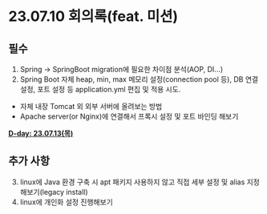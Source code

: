 # 23.07.10 회의록(feat. 미션)
## 필수
1. Spring -> SpringBoot migration에 필요한 차이점 분석(AOP, DI...)
2. Spring Boot 자체 heap, min, max 메모리 설정(connection pool 등), DB 연결 설정, 포트 설정 등 application.yml 편집 및 적용 시도.
 - 자체 내장 Tomcat 외 외부 서버에 올려보는 방법  
 - Apache server(or Nginx)에 연결해서 프록시 설정 및 포트 바인딩 해보기

<U>**D-day: 23.07.13(목)**</U>

## 추가 사항
3. linux에 Java 환경 구축 시 apt 패키지 사용하지 않고 직접 세부 설정 및 alias 지정해보기(legacy install)
4. linux에 개인화 설정 진행해보기

